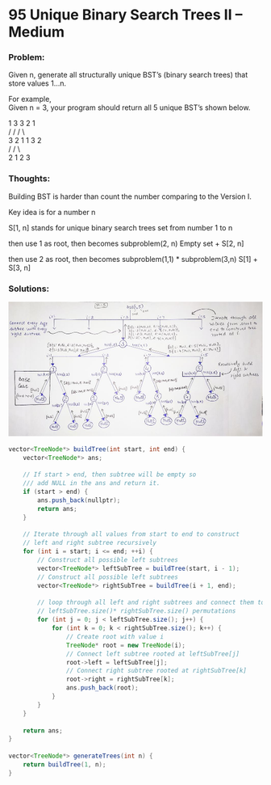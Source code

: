 # 95 Unique Binary Search Trees II – Medium

### Problem:

Given n, generate all structurally unique BST’s \(binary search trees\) that store values 1…n.

For example,  
Given n = 3, your program should return all 5 unique BST’s shown below.

1         3     3      2      1  
           /     /      /       \  
     3     2     1      1   3      2  
    /     /                        \  
   2     1         2                 3

### Thoughts:

Building BST is harder than count the number comparing to the Version I.

Key idea is for a number n

S\[1, n\] stands for unique binary search trees set from number 1 to n

then use 1 as root, then becomes subproblem\(2, n\)    Empty set + S\[2, n\]

then use 2 as root, then becomes subproblem\(1,1\) \* subproblem\(3,n\)  S\[1\]  + S\[3, n\]

### Solutions:

![](/assets/import.png)

```java
vector<TreeNode*> buildTree(int start, int end) {
    vector<TreeNode*> ans;

    // If start > end, then subtree will be empty so
    /// add NULL in the ans and return it.
    if (start > end) {
        ans.push_back(nullptr);
        return ans;
    }

    // Iterate through all values from start to end to construct
    // left and right subtree recursively
    for (int i = start; i <= end; ++i) {
        // Construct all possible left subtrees
        vector<TreeNode*> leftSubTree = buildTree(start, i - 1);
        // Construct all possible left subtrees
        vector<TreeNode*> rightSubTree = buildTree(i + 1, end); 

        // loop through all left and right subtrees and connect them to ith root
        // leftSubTree.size()* rightSubTree.size() permutations
        for (int j = 0; j < leftSubTree.size(); j++) {
            for (int k = 0; k < rightSubTree.size(); k++) {
                // Create root with value i
                TreeNode* root = new TreeNode(i);
                // Connect left subtree rooted at leftSubTree[j]
                root->left = leftSubTree[j];
                // Connect right subtree rooted at rightSubTree[k]
                root->right = rightSubTree[k]; 
                ans.push_back(root); 
            }
        }
    }

    return ans;
}

vector<TreeNode*> generateTrees(int n) {
    return buildTree(1, n);
}
```



